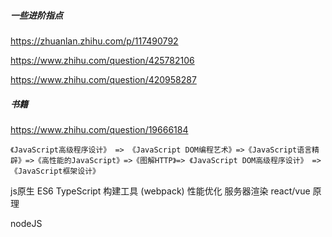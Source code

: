 ##### 一些进阶指点

https://zhuanlan.zhihu.com/p/117490792

https://www.zhihu.com/question/425782106

https://www.zhihu.com/question/420958287



##### 书籍

https://www.zhihu.com/question/19666184

```
《JavaScript高级程序设计》 => 《JavaScript DOM编程艺术》=>《JavaScript语言精辟》=>《高性能的JavaScript》=>《图解HTTP》=> 《JavaScript DOM高级程序设计》 => 《JavaScript框架设计》
```



js原生
ES6
TypeScript
构建工具 (webpack)
性能优化
服务器渲染
react/vue 原理

nodeJS